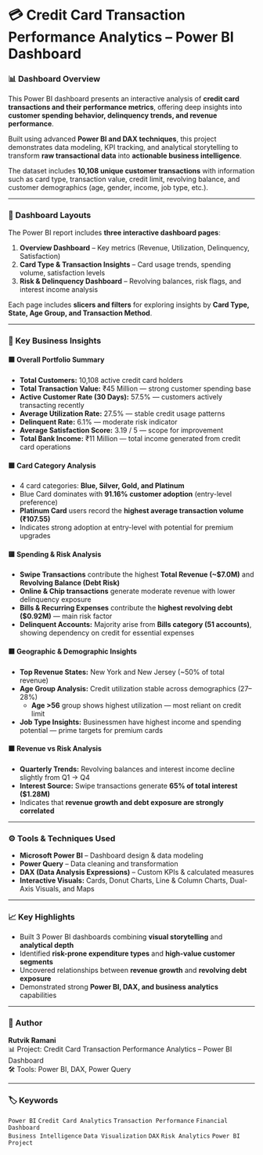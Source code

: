 # 💳 Credit Card Transaction Performance Analytics – Power BI Dashboard

### 📊 Dashboard Overview

This Power BI dashboard presents an interactive analysis of **credit card transactions and their performance metrics**, offering deep insights into **customer spending behavior, delinquency trends, and revenue performance**.  

Built using advanced **Power BI and DAX techniques**, this project demonstrates data modeling, KPI tracking, and analytical storytelling to transform **raw transactional data** into **actionable business intelligence**.  

The dataset includes **10,108 unique customer transactions** with information such as card type, transaction value, credit limit, revolving balance, and customer demographics (age, gender, income, job type, etc.).

---

### 🧩 Dashboard Layouts
The Power BI report includes **three interactive dashboard pages**:

1. **Overview Dashboard** – Key metrics (Revenue, Utilization, Delinquency, Satisfaction)  
2. **Card Type & Transaction Insights** – Card usage trends, spending volume, satisfaction levels  
3. **Risk & Delinquency Dashboard** – Revolving balances, risk flags, and interest income analysis  

Each page includes **slicers and filters** for exploring insights by **Card Type, State, Age Group, and Transaction Method**.


---


### 🧠 Key Business Insights

#### 🟩 **Overall Portfolio Summary**
- **Total Customers:** 10,108 active credit card holders  
- **Total Transaction Value:** ₹45 Million — strong customer spending base  
- **Active Customer Rate (30 Days):** 57.5% — customers actively transacting recently  
- **Average Utilization Rate:** 27.5% — stable credit usage patterns  
- **Delinquent Rate:** 6.1% — moderate risk indicator  
- **Average Satisfaction Score:** 3.19 / 5 — scope for improvement  
- **Total Bank Income:** ₹11 Million — total income generated from credit card operations  

#### 🟦 **Card Category Analysis**
- 4 card categories: **Blue, Silver, Gold, and Platinum**  
- Blue Card dominates with **91.16% customer adoption** (entry-level preference)  
- **Platinum Card** users record the **highest average transaction volume (₹107.55)**  
- Indicates strong adoption at entry-level with potential for premium upgrades  

#### 🟨 **Spending & Risk Analysis**
- **Swipe Transactions** contribute the highest **Total Revenue (~$7.0M)** and **Revolving Balance (Debt Risk)**  
- **Online & Chip transactions** generate moderate revenue with lower delinquency exposure  
- **Bills & Recurring Expenses** contribute the **highest revolving debt ($0.92M)** — main risk factor  
- **Delinquent Accounts:** Majority arise from **Bills category (51 accounts)**, showing dependency on credit for essential expenses  

#### 🟥 **Geographic & Demographic Insights**
- **Top Revenue States:** New York and New Jersey (~50% of total revenue)  
- **Age Group Analysis:** Credit utilization stable across demographics (27–28%)  
  - **Age >56** group shows highest utilization — most reliant on credit limit  
- **Job Type Insights:** Businessmen have highest income and spending potential — prime targets for premium cards  

#### 🟫 **Revenue vs Risk Analysis**
- **Quarterly Trends:** Revolving balances and interest income decline slightly from Q1 → Q4  
- **Interest Source:** Swipe transactions generate **65% of total interest ($1.28M)**  
- Indicates that **revenue growth and debt exposure are strongly correlated**


---

### ⚙️ Tools & Techniques Used
- **Microsoft Power BI** – Dashboard design & data modeling  
- **Power Query** – Data cleaning and transformation  
- **DAX (Data Analysis Expressions)** – Custom KPIs & calculated measures  
- **Interactive Visuals:** Cards, Donut Charts, Line & Column Charts, Dual-Axis Visuals, and Maps  

---

### 📈 Key Highlights
- Built 3 Power BI dashboards combining **visual storytelling** and **analytical depth**  
- Identified **risk-prone expenditure types** and **high-value customer segments**  
- Uncovered relationships between **revenue growth** and **revolving debt exposure**  
- Demonstrated strong **Power BI, DAX, and business analytics** capabilities  

---

### 💼 Author
**Rutvik Ramani**   
📊 Project: Credit Card Transaction Performance Analytics – Power BI Dashboard  
🛠️ Tools: Power BI, DAX, Power Query  

---

### 🏷️ Keywords
`Power BI` `Credit Card Analytics` `Transaction Performance` `Financial Dashboard`  
`Business Intelligence` `Data Visualization` `DAX` `Risk Analytics` `Power BI Project`
